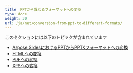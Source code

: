 ```yaml
---
title: PPTから異なるフォーマットへの変換
type: docs
weight: 30
url: /ja/net/conversion-from-ppt-to-different-formats/
---
```


このセクションには以下のトピックが含まれています

- [Aspose.SlidesにおけるPPTからPPTXフォーマットへの変換](/slides/ja/net/conversion-from-ppt-to-pptx-format-in-aspose-slides/)
- [HTMLへの変換](/slides/ja/net/conversion-to-html/)
- [PDFへの変換](/slides/ja/net/conversion-to-pdf/)
- [XPSへの変換](/slides/ja/net/conversion-to-xps/)